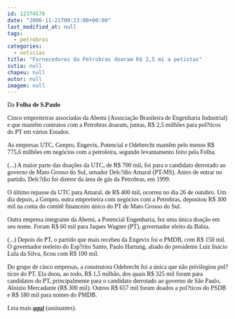 ```yaml
---
id: 12374570
date: "2006-11-21T09:23:00+00:00"
last_modified_at: null
tags:
  - petrobras
categories:
  - noticias
title: "Fornecedores da Petrobras doaram R$ 2,5 mi a petistas"
sutia: null
chapeu: null
autor: null
imagem: null
---
```

<p><span style="font-family: Verdana;">Da <strong>Folha de S.Paulo</strong></span></p>
<p><span style="font-family: Verdana;">Cinco empreiteiras associadas da Abemi (Associa&ccedil;&atilde;o Brasileira de Engenharia Industrial) e que mant&ecirc;m contratos com a Petrobras doaram, juntas, R$ 2,5 milh&otilde;es para pol?ticos do PT em v&aacute;rios Estados.</span></p>
<p><span style="font-family: Verdana;">As empresas UTC, Genpro, Engevix, Potencial e Odebrecht mant&ecirc;m pelo menos R$ 775,6 milh&otilde;es em neg&oacute;cios com a petroleira, segundo levantamento feito pela Folha.</span></p>
<p><span style="font-family: Verdana;">(...) A maior parte das doa&ccedil;&otilde;es da UTC, de R$ 700 mil, foi para o candidato derrotado ao governo de Mato Grosso do Sul, senador Delc?dio Amaral (PT-MS). Antes de entrar no partido, Delc?dio foi diretor da &aacute;rea de g&aacute;s da Petrobras, em 1999.</span></p>
<p><span style="font-family: Verdana;">O &uacute;ltimo repasse da UTC para Amaral, de R$ 400 mil, ocorreu no dia 26 de outubro. Um dia depois, a Genpro, outra empreiteira com neg&oacute;cios com a Petrobras, depositou R$ 300 mil na conta do comit&ecirc; financeiro &uacute;nico do PT de Mato Grosso do Sul.</span></p>
<p><span style="font-family: Verdana;">Outra empresa integrante da Abemi, a Potencial Engenharia, fez uma &uacute;nica doa&ccedil;&atilde;o em seu nome. Foram R$ 60 mil para Jaques Wagner (PT), governador eleito da Bahia.</span></p>
<p><span style="font-family: Verdana;">(...) Depois do PT, o partido que mais recebeu da Engevix foi o PMDB, com R$ 150 mil. O governador reeleito do Esp?rito Santo, Paulo Hartung, aliado do presidente Luiz In&aacute;cio Lula da Silva, ficou com R$ 100 mil.</span></p>
<p><span style="font-family: Verdana;">Do grupo de cinco empresas, a construtora Odebrecht foi a &uacute;nica que n&atilde;o privilegiou pol?ticos do PT. Ela doou, ao todo, R$ 1,5 milh&atilde;o, dos quais R$ 325 mil foram para candidatos do PT, principalmente para o candidato derrotado ao governo de S&atilde;o Paulo, Aloizio Mercadante (R$ 300 mil). Outros R$ 657 mil foram doados a pol?ticos do PSDB e R$ 180 mil para nomes do PMDB.</span></p>
<p><span style="font-family: Verdana;">Leia mais <strong><em><a href="http://fivenews.sjcc.com.br/https:/www1.folha.uol.com.br/fsp/brasil/fc2111200602.htm" target="_blank" rel="noopener noreferrer">aqui</a></em></strong> (assinantes).</span></p>
